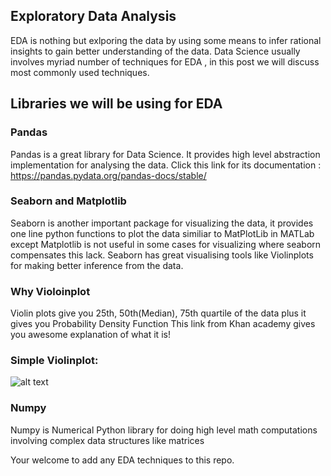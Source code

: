 ## Exploratory Data Analysis
EDA is nothing but exlporing the data by using some means to infer rational insights to gain better understanding of the data. Data Science usually involves myriad number of techniques for EDA , in this post we will discuss most commonly used techniques.

## Libraries we will be using for EDA
### Pandas
Pandas is a great library for Data Science. It provides high level abstraction implementation for analysing the data. Click this link for its documentation : https://pandas.pydata.org/pandas-docs/stable/

### Seaborn and Matplotlib
Seaborn is another important package for visualizing the data, it provides one line python functions to plot the data similiar to MatPlotLib in MATLab except Matplotlib is not useful in some cases for visualizing where seaborn compensates this lack. Seaborn has great visualising tools like Violinplots for making better inference from the data.

### Why Violoinplot
Violin plots give you 25th, 50th(Median), 75th quartile of the data plus it gives you Probability Density Function This link from Khan academy gives you awesome explanation of what it is!

### Simple Violinplot:

![alt text](https://cdn-images-1.medium.com/max/2000/1*dlLAJ_R1x-1wJG14baaC9w.png)

### Numpy
Numpy is Numerical Python library for doing high level math computations involving complex data structures like matrices

Your welcome to add any EDA techniques to this repo.
